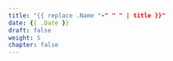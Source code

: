 ```yaml
---
title: "{{ replace .Name "-" " " | title }}"
date: {{ .Date }}
draft: false
weight: 5
chapter: false
---
```

